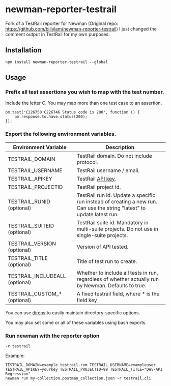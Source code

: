 # newman-reporter-testrail

Fork of a TestRail reporter for Newman (Original repo: https://github.com/billylam/newman-reporter-testrail)
I just changed the comment output in TestRail for my own purposes.

## Installation

`npm install newman-reporter-testrail --global`

## Usage

### Prefix all test assertions you wish to map with the test number.
Include the letter C. You may map more than one test case to an assertion.
```
pm.test("C226750 C226746 Status code is 200", function () {
    pm.response.to.have.status(200);
});
```

### Export the following environment variables.

| Environment Variable | Description |
| --- | --- |
| TESTRAIL_DOMAIN | TestRail domain.  Do not include protocol. |
| TESTRAIL_USERNAME | TestRail username / email. |
| TESTRAIL_APIKEY | TestRail [API key](http://docs.gurock.com/testrail-api2/accessing#username_and_api_key). |
| TESTRAIL_PROJECTID | TestRail project id. |
| TESTRAIL_RUNID (optional) | TestRail run id.  Update a specific run instead of creating a new run.  Can use the string "latest" to update latest run. |
| TESTRAIL_SUITEID (optional) | TestRail suite id.  Mandatory in multi-suite projects.  Do not use in single-suite projects. |
| TESTRAIL_VERSION (optional) | Version of API tested. |
| TESTRAIL_TITLE (optional) | Title of test run to create. |
| TESTRAIL_INCLUDEALL (optional) | Whether to include all tests in run, regardless of whether actually run by Newman.  Defaults to true. |
| TESTRAIL_CUSTOM_* (optional) | A fixed testrail field, where * is the field key |

You can use [direnv](https://github.com/direnv/direnv) to easily maintain directory-specific options.

You may also set some or all of these variables using bash exports.

### Run newman with the reporter option
`-r testrail`

Example:

```
TESTRAIL_DOMAIN=example.testrail.com TESTRAIL_USERNAME=exampleuser 
TESTRAIL_APIKEY=yourkey TESTRAIL_PROJECTID=99 TESTRAIL_TITLE="Dev-API Regression" 
newman run my-collection.postman_collection.json -r testrail,cli
```
